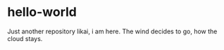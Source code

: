 # hello-world
Just another repository
likai, i am here. The wind decides to go, how the cloud stays.
